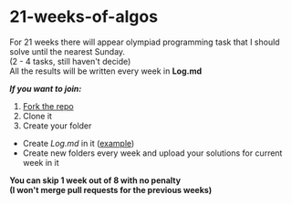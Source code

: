 # 21-weeks-of-algos
For 21 weeks there will appear olympiad programming task that I should solve until the nearest Sunday.  
(2 - 4 tasks, still haven't decide)  
All the results will be written every week in **Log.md**  
  
***If you want to join:***
1. [Fork the repo](https://guides.github.com/activities/forking/)
2. Clone it
3. Create your folder
  * Create *Log.md* in it ([example](https://github.com/pskliff/21-weeks-of-algos/blob/master/pskliff/Log.md))
  * Create new folders every week and upload your solutions for current week in it  
  

**You can skip 1 week out of 8 with no penalty**  
**(I won't merge pull requests for the previous weeks)**
  
